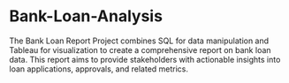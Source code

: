 # Bank-Loan-Analysis
The Bank Loan Report Project combines SQL for data manipulation and Tableau for visualization to create a comprehensive report on bank loan data. This report aims to provide stakeholders with actionable insights into loan applications, approvals, and related metrics.

